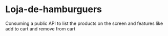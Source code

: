 # Loja-de-hamburguers
Consuming a public API to list the products on the screen and features like add to cart and remove from cart
